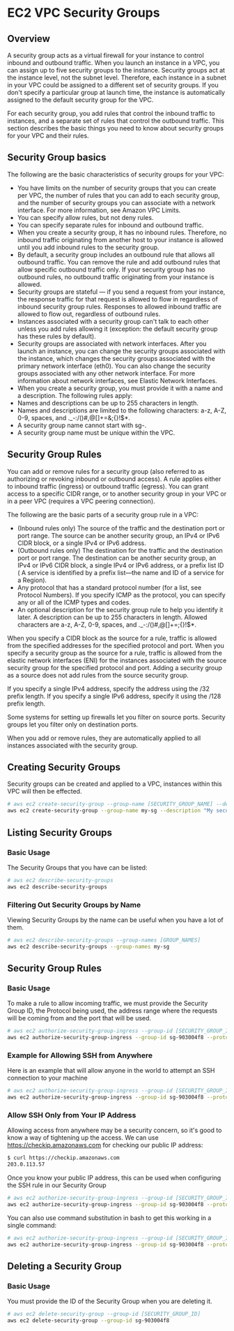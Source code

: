 # EC2 VPC Security Groups
## Overview
A security group acts as a virtual firewall for your instance to control inbound and outbound traffic.
When you launch an instance in a VPC, you can assign up to five security groups to the instance.
Security groups act at the instance level, not the subnet level.
Therefore, each instance in a subnet in your VPC could be assigned to a different set of security groups.
If you don't specify a particular group at launch time, the instance is automatically assigned to the default security group for the VPC.

For each security group, you add rules that control the inbound traffic to instances, and a separate set of rules that control the outbound traffic.
This section describes the basic things you need to know about security groups for your VPC and their rules.

## Security Group basics
The following are the basic characteristics of security groups for your VPC:
- You have limits on the number of security groups that you can create per VPC, the number of rules that you can add to each security group, and the number of security groups you can associate with a network interface. For more information, see Amazon VPC Limits.
- You can specify allow rules, but not deny rules.
- You can specify separate rules for inbound and outbound traffic.
- When you create a security group, it has no inbound rules. Therefore, no inbound traffic originating from another host to your instance is allowed until you add inbound rules to the security group.
- By default, a security group includes an outbound rule that allows all outbound traffic. You can remove the rule and add outbound rules that allow specific outbound traffic only. If your security group has no outbound rules, no outbound traffic originating from your instance is allowed.
- Security groups are stateful — if you send a request from your instance, the response traffic for that request is allowed to flow in regardless of inbound security group rules. Responses to allowed inbound traffic are allowed to flow out, regardless of outbound rules.
- Instances associated with a security group can't talk to each other unless you add rules allowing it (exception: the default security group has these rules by default).
- Security groups are associated with network interfaces. After you launch an instance, you can change the security groups associated with the instance, which changes the security groups associated with the primary network interface (eth0). You can also change the security groups associated with any other network interface. For more information about network interfaces, see Elastic Network Interfaces.
- When you create a security group, you must provide it with a name and a description. The following rules apply:
- Names and descriptions can be up to 255 characters in length.
- Names and descriptions are limited to the following characters: a-z, A-Z, 0-9, spaces, and ._-:/()#,@[]+=&;{}!$*.
- A security group name cannot start with sg-.
- A security group name must be unique within the VPC.

## Security Group Rules
You can add or remove rules for a security group (also referred to as authorizing or revoking inbound or outbound access). A rule applies either to inbound traffic (ingress) or outbound traffic (egress). You can grant access to a specific CIDR range, or to another security group in your VPC or in a peer VPC (requires a VPC peering connection).

The following are the basic parts of a security group rule in a VPC:
- (Inbound rules only) The source of the traffic and the destination port or port range. The source can be another security group, an IPv4 or IPv6 CIDR block, or a single IPv4 or IPv6 address.
- (Outbound rules only) The destination for the traffic and the destination port or port range. The destination can be another security group, an IPv4 or IPv6 CIDR block, a single IPv4 or IPv6 address, or a prefix list ID ( A service is identified by a prefix list—the name and ID of a service for a Region).
- Any protocol that has a standard protocol number (for a list, see Protocol Numbers). If you specify ICMP as the protocol, you can specify any or all of the ICMP types and codes.
- An optional description for the security group rule to help you identify it later. A description can be up to 255 characters in length. Allowed characters are a-z, A-Z, 0-9, spaces, and ._-:/()#,@[]+=;{}!$*.

When you specify a CIDR block as the source for a rule, traffic is allowed from the specified addresses for the specified protocol and port. When you specify a security group as the source for a rule, traffic is allowed from the elastic network interfaces (ENI) for the instances associated with the source security group for the specified protocol and port. Adding a security group as a source does not add rules from the source security group.

If you specify a single IPv4 address, specify the address using the /32 prefix length. If you specify a single IPv6 address, specify it using the /128 prefix length.

Some systems for setting up firewalls let you filter on source ports. Security groups let you filter only on destination ports.

When you add or remove rules, they are automatically applied to all instances associated with the security group.

## Creating Security Groups
Security groups can be created and applied to a VPC, instances within this VPC will then be effected.
```bash
# aws ec2 create-security-group --group-name [SECURITY_GROUP_NAME] --description [DESCRIPTION] --vpc-id [VPC_ID]
aws ec2 create-security-group --group-name my-sg --description "My security group" --vpc-id vpc-1a2b3c4d
```

## Listing Security Groups
### Basic Usage
The Security Groups that you have can be listed:
```bash
# aws ec2 describe-security-groups
aws ec2 describe-security-groups
```

### Filtering Out Security Groups by Name
Viewing Security Groups by the name can be useful when you have a lot of them.
```bash
# aws ec2 describe-security-groups --group-names [GROUP_NAMES]
aws ec2 describe-security-groups --group-names my-sg
```

## Security Group Rules
### Basic Usage
To make a rule to allow incoming traffic, we must provide the Security Group ID, the Protocol being used, the address range where the requests will be coming from and the port that will be used.
```bash
# aws ec2 authorize-security-group-ingress --group-id [SECURITY_GROUP_ID] --protocol [PROTOCOL] --port [PORT] --cidr [ADDRESS_RANGE]
aws ec2 authorize-security-group-ingress --group-id sg-903004f8 --protocol tcp --port 443 --cidr 0.0.0.0/0
```
### Example for Allowing SSH from Anywhere
Here is an example that will allow anyone in the world to attempt an SSH connection to your machine
```bash
# aws ec2 authorize-security-group-ingress --group-id [SECURITY_GROUP_ID] --protocol [PROTOCOL] --port [PORT] --cidr [ADDRESS_RANGE]
aws ec2 authorize-security-group-ingress --group-id sg-903004f8 --protocol tcp --port 22 --cidr 0.0.0.0/0
```

### Allow SSH Only from Your IP Address
Allowing access from anywhere may be a security concern, so it's good to know a way of tightening up the access.
We can use https://checkip.amazonaws.com for checking our public IP address:
```bash
$ curl https://checkip.amazonaws.com
203.0.113.57
```
Once you know your public IP address, this can be used when configuring the SSH rule in our Security Group
```bash
# aws ec2 authorize-security-group-ingress --group-id [SECURITY_GROUP_ID] --protocol [PROTOCOL] --port [PORT] --cidr [ADDRESS_RANGE]
aws ec2 authorize-security-group-ingress --group-id sg-903004f8 --protocol tcp --port 22 --cidr 203.0.113.57/32
```
You can also use command substitution in bash to get this working in a single command:
```bash
# aws ec2 authorize-security-group-ingress --group-id [SECURITY_GROUP_ID] --protocol [PROTOCOL] --port [PORT] --cidr [ADDRESS_RANGE]
aws ec2 authorize-security-group-ingress --group-id sg-903004f8 --protocol tcp --port 22 --cidr $(curl https://checkip.amazonaws.com)/32
```

## Deleting a Security Group
### Basic Usage
You must provide the ID of the Security Group when you are deleting it.
```bash
# aws ec2 delete-security-group --group-id [SECURITY_GROUP_ID]
aws ec2 delete-security-group --group-id sg-903004f8
```
